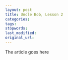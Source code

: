 ```yaml
---
layout: post
title: Uncle Bob, Lesson 2
categories:
tags:
stopwords:
last_modified:
original_url: 
---
```


The article goes here

